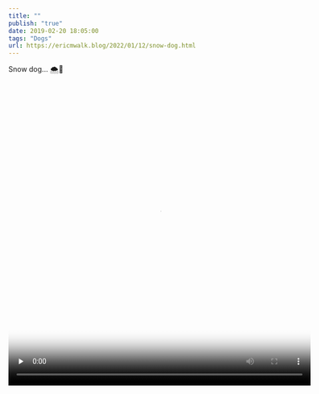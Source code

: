 ```yaml
---
title: ""
publish: "true"
date: 2019-02-20 18:05:00
tags: "Dogs"
url: https://ericmwalk.blog/2022/01/12/snow-dog.html
---
```


Snow dog... 🌨🐶

<video controls="controls" playsinline="playsinline" src="https://ericmwalk.blog/uploads/2022/8a7dc86836.mov" poster="https://ericmwalk.blog/uploads/2022/64c30c3466.png" preload="none" width="600" height="600" alt=""></video>